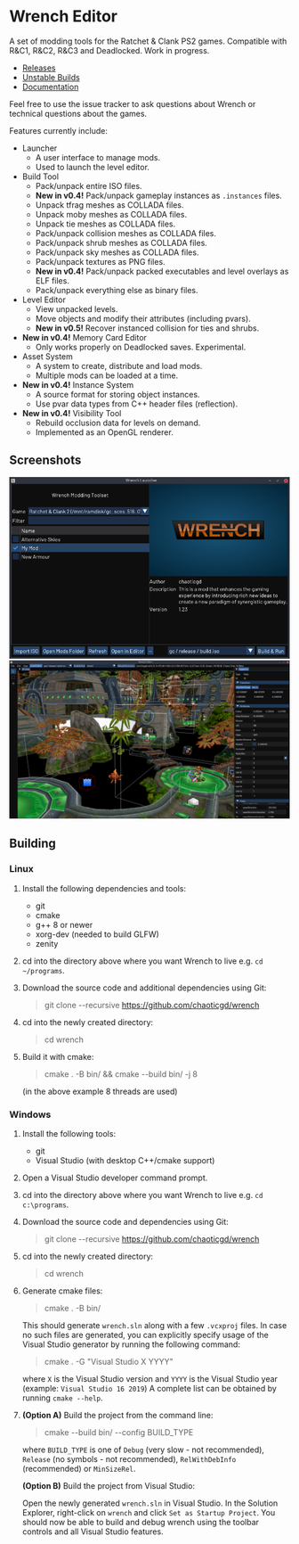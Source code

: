 # Wrench Editor

A set of modding tools for the Ratchet & Clank PS2 games. Compatible with R&C1, R&C2, R&C3 and Deadlocked. Work in progress.

- [Releases](https://github.com/chaoticgd/wrench/releases)
- [Unstable Builds](https://github.com/chaoticgd/wrench/releases/tag/unstable)
- [Documentation](docs/README.md)

Feel free to use the issue tracker to ask questions about Wrench or technical questions about the games.

Features currently include:
- Launcher
	- A user interface to manage mods.
	- Used to launch the level editor.
- Build Tool
	- Pack/unpack entire ISO files.
	- **New in v0.4!** Pack/unpack gameplay instances as `.instances` files.
	- Unpack tfrag meshes as COLLADA files.
	- Unpack moby meshes as COLLADA files.
	- Unpack tie meshes as COLLADA files.
	- Pack/unpack collision meshes as COLLADA files.
	- Pack/unpack shrub meshes as COLLADA files.
	- Pack/unpack sky meshes as COLLADA files.
	- Pack/unpack textures as PNG files.
	- **New in v0.4!** Pack/unpack packed executables and level overlays as ELF files.
	- Pack/unpack everything else as binary files.
- Level Editor
	- View unpacked levels.
	- Move objects and modify their attributes (including pvars).
	- **New in v0.5!** Recover instanced collision for ties and shrubs.
- **New in v0.4!** Memory Card Editor
	- Only works properly on Deadlocked saves. Experimental.
- Asset System
	- A system to create, distribute and load mods.
	- Multiple mods can be loaded at a time.
- **New in v0.4!** Instance System
	- A source format for storing object instances.
	- Use pvar data types from C++ header files (reflection).
- **New in v0.4!** Visibility Tool
	- Rebuild occlusion data for levels on demand.
	- Implemented as an OpenGL renderer.

## Screenshots

![Launcher](docs/screenshots/launcher.png)
![Level Editor](docs/screenshots/editor.png)

## Building

### Linux

1.	Install the following dependencies and tools:
	- git
	- cmake
	- g++ 8 or newer
	- xorg-dev (needed to build GLFW)
	- zenity

2.	cd into the directory above where you want Wrench to live e.g. `cd ~/programs`.

2.	Download the source code and additional dependencies using Git:
	> git clone --recursive https://github.com/chaoticgd/wrench

3.	cd into the newly created directory:
	> cd wrench

4.	Build it with cmake:
	> cmake . -B bin/ && cmake --build bin/ -j 8
	
	(in the above example 8 threads are used)

### Windows

1.	Install the following tools:
	- git
	- Visual Studio (with desktop C++/cmake support)

2.	Open a Visual Studio developer command prompt.

3.	cd into the directory above where you want Wrench to live e.g. `cd c:\programs`.

4.	Download the source code and dependencies using Git:
	> git clone --recursive https://github.com/chaoticgd/wrench

5.	cd into the newly created directory:
	> cd wrench

6.	Generate cmake files:
	> cmake . -B bin/
	
	This should generate `wrench.sln` along with a few `.vcxproj` files. 
	In case no such files are generated, you can explicitly specify usage of the Visual Studio generator by running the following command:
	> cmake . -G "Visual Studio X YYYY"
	
	where `X` is the Visual Studio version and `YYYY` is the Visual Studio year (example: `Visual Studio 16 2019`)
	A complete list can be obtained by running `cmake --help`.

7.	**(Option A)** Build the project from the command line:
	
	> cmake --build bin/ --config BUILD_TYPE
	
	where `BUILD_TYPE` is one of `Debug` (very slow - not recommended), `Release` (no symbols - not recommended), `RelWithDebInfo` (recommended) or `MinSizeRel`.
	
	**(Option B)** Build the project from Visual Studio:

	Open the newly generated `wrench.sln` in Visual Studio. In the Solution Explorer, right-click on `wrench` and click `Set as Startup Project`. You should now be able to build and debug wrench using the toolbar controls and all Visual Studio features.
